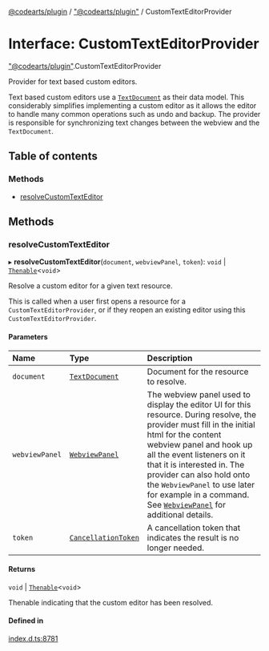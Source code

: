 [@codearts/plugin](../README.md) / ["@codearts/plugin"](../modules/_codearts_plugin_.md) / CustomTextEditorProvider

# Interface: CustomTextEditorProvider

["@codearts/plugin"](../modules/_codearts_plugin_.md).CustomTextEditorProvider

Provider for text based custom editors.

Text based custom editors use a [`TextDocument`](codearts_plugin_.TextDocument.md) as their data model. This considerably simplifies
implementing a custom editor as it allows the editor to handle many common operations such as
undo and backup. The provider is responsible for synchronizing text changes between the webview and the `TextDocument`.

## Table of contents

### Methods

- [resolveCustomTextEditor](codearts_plugin_.CustomTextEditorProvider.md#resolvecustomtexteditor)

## Methods

### resolveCustomTextEditor

▸ **resolveCustomTextEditor**(`document`, `webviewPanel`, `token`): `void` \| [`Thenable`](Thenable.md)<`void`\>

Resolve a custom editor for a given text resource.

This is called when a user first opens a resource for a `CustomTextEditorProvider`, or if they reopen an
existing editor using this `CustomTextEditorProvider`.

#### Parameters

| Name | Type | Description |
| :------ | :------ | :------ |
| `document` | [`TextDocument`](codearts_plugin_.TextDocument.md) | Document for the resource to resolve. |
| `webviewPanel` | [`WebviewPanel`](codearts_plugin_.WebviewPanel.md) | The webview panel used to display the editor UI for this resource.  During resolve, the provider must fill in the initial html for the content webview panel and hook up all the event listeners on it that it is interested in. The provider can also hold onto the `WebviewPanel` to use later for example in a command. See [`WebviewPanel`](codearts_plugin_.WebviewPanel.md) for additional details. |
| `token` | [`CancellationToken`](codearts_plugin_.CancellationToken.md) | A cancellation token that indicates the result is no longer needed. |

#### Returns

`void` \| [`Thenable`](Thenable.md)<`void`\>

Thenable indicating that the custom editor has been resolved.

#### Defined in

[index.d.ts:8781](https://github.com/shuyaqian/cloudide-plugin-api/blob/5b69219/index.d.ts#L8781)
